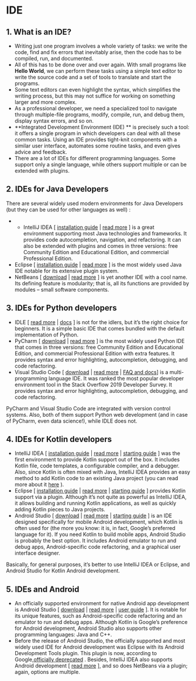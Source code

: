 # IDE
## 1. What is an IDE?
* Writing just one program involves a whole variety of tasks: we write the code, find and fix errors that inevitably arise, then the code has to be compiled, run, and documented.
* All of this has to be done over and over again. With small programs like **Hello World**, we can perform these tasks using a simple text editor to write the source code and a set of tools to translate and start the programs.
* Some text editors can even highlight the syntax, which simplifies the writing process, but this may not suffice for working on something larger and more complex.
* As a professional developer, we need a specialized tool to navigate through multiple-file programs, modify, compile, run, and debug them, display syntax errors, and so on.
* **Integrated Development Environment (IDE) ** is precisely such a tool: it offers a single program in which developers can deal with all these common tasks. Using an IDE provides tight-knit components with a similar user interface, automates some routine tasks, and even gives advice and feedback.
* There are a lot of IDEs for different programming languages. Some support only a single language, while others support multiple or can be extended with plugins.

## 2. IDEs for Java Developers
There are several widely used modern environments for Java Developers (but they can be used for other languages as well) :
* * IntelliJ IDEA [  [installation guide](https://www.jetbrains.com/help/idea/install-and-set-up-product.html)  |  [read more](https://en.wikipedia.org/wiki/IntelliJ_IDEA)  ] is a great environment supporting most Java technologies and frameworks. It provides code autocompletion, navigation, and refactoring. It can also be extended with plugins and comes in three versions: free Community Edition and Educational Edition, and commercial Professional Edition.
* Eclipse [  [installation guide](https://www.eclipse.org/downloads/packages/installer)  |  [read more](https://en.wikipedia.org/wiki/Eclipse_(software))  ] is the most widely used Java IDE notable for its extensive plugin system.
* NetBeans [  [download](https://netbeans.org/downloads/)  |  [read more](https://en.wikipedia.org/wiki/NetBeans)  ] is yet another IDE with a cool name. Its defining feature is modularity; that is, all its functions  are provided by modules – small software components.

## 3. IDEs for Python developers
* IDLE [  [read more](https://en.wikipedia.org/wiki/IDLE)  |  [docs](https://docs.python.org/3/library/idle.html)  ] is not for the idlers, but it’s the right choice for beginners. It is a simple basic IDE that comes bundled with the default implementation of Python.
* PyCharm [  [download](https://www.jetbrains.com/pycharm/download/)  |  [read more](https://en.wikipedia.org/wiki/PyCharm) ] is the most widely used Python IDE that comes in three versions: free Community Edition and Educational Edition, and commercial Professional Edition with extra features. It provides syntax and error highlighting, autocompletion, debugging, and code refactoring.
*  Visual Studio Code [  [download](https://code.visualstudio.com/) |  [read more](https://en.wikipedia.org/wiki/Visual_Studio_Code) |  [FAQ and docs](https://code.visualstudio.com/docs)] is a multi-programming language IDE. It was ranked the most popular developer environment tool in the Stack Overflow 2019 Developer Survey. It provides syntax and error highlighting, autocompletion, debugging, and code refactoring.

PyCharm and Visual Studio Code are integrated with version control systems. Also, both of them support Python web development (and in case of PyCharm, even data science!), while IDLE does not.

## 4. IDEs for Kotlin developers
* IntelliJ IDEA [ [installation guide](https://www.jetbrains.com/help/idea/install-and-set-up-product.html)  |  [read more](https://en.wikipedia.org/wiki/IntelliJ_IDEA) |  [starting guide](https://kotlinlang.org/docs/tutorials/getting-started.html) ] was the first environment to provide Kotlin support out of the box. It includes Kotlin file, code templates, a configurable compiler, and a debugger. Also, since Kotlin is often mixed with Java, IntelliJ IDEA provides an easy method to add Kotlin code to an existing Java project (you can read more about it  [here](https://blog.jetbrains.com/kotlin/2013/10/how-to-configure-kotlin-in-your-project/) ).
* Eclipse [ [installation guide](https://www.eclipse.org/downloads/packages/installer)  |  [read more](https://en.wikipedia.org/wiki/Eclipse_(software)) |  [starting guide](https://kotlinlang.org/docs/tutorials/getting-started-eclipse.html) ] provides Kotlin support via a plugin. Although it’s not quite as powerful as IntelliJ IDEA, it allows building and running Kotlin applications, as well as quickly adding Kotlin pieces to Java projects.
* Android Studio [  [download](https://developer.android.com/studio/index.html) |   [read more](https://en.wikipedia.org/wiki/Android_Studio)  |  [starting guide](https://kotlinlang.org/docs/tutorials/kotlin-android.html) ] is an IDE designed specifically for mobile Android development, which Kotlin is often used for (the more you know: it is, in fact, Google’s preferred language for it). If you need Kotlin to build mobile apps, Android Studio is probably the best option. It includes Android emulator to run and debug apps, Android-specific code refactoring, and a graphical user interface designer.

Basically, for general purposes, it’s better to use IntelliJ IDEA or Eclipse, and Android Studio for Kotlin Android development.

## 5. IDEs and Android
* An officially supported environment for native Android app development is Android Studio [  [download](https://developer.android.com/studio/index.html)  |  [read more](https://en.wikipedia.org/wiki/Android_Studio)  |  [user guide](https://developer.android.com/studio/intro)  ]. It is notable for its unique features, such as Android-specific code refactoring and an emulator to run and debug apps. Although Kotlin is Google’s preference for Android development, Android Studio also supports other programming languages: Java and C++.
* Before the release of Android Studio, the officially supported and most widely used IDE for Android development was Eclipse with its Android Development Tools plugin. This plugin is now, according to Google,[officially deprecated](https://developer.android.com/studio/tools/sdk/eclipse-adt) . Besides, IntelliJ IDEA also supports Android development [  [read more](https://www.jetbrains.com/help/idea/getting-started-with-android-development.html) ], and so does NetBeans via a plugin; again, options are multiple.